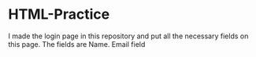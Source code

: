 # HTML-Practice
I made the login page in this repository and put all the necessary fields on this page.
The fields are Name.
Email field
